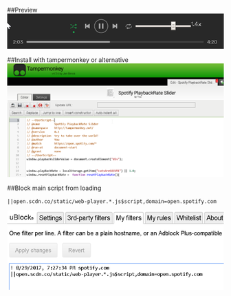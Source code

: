 ##Preview
![ScreenShot](preview.png?raw=true "preview")

##Install with tampermonkey or alternative
![ScreenShot](tampermonkey.png?raw=true "tampermonkey")

##Block main script from loading
```
||open.scdn.co/static/web-player.*.js$script,domain=open.spotify.com
```
![ScreenShot](ublockfilter.png?raw=true "tampermonkey")

